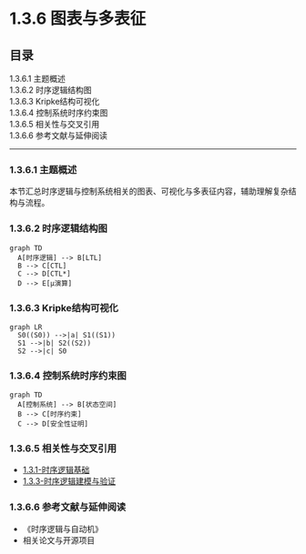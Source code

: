 # 1.3.6 图表与多表征

## 目录

1.3.6.1 主题概述  
1.3.6.2 时序逻辑结构图  
1.3.6.3 Kripke结构可视化  
1.3.6.4 控制系统时序约束图  
1.3.6.5 相关性与交叉引用  
1.3.6.6 参考文献与延伸阅读  

---

### 1.3.6.1 主题概述

本节汇总时序逻辑与控制系统相关的图表、可视化与多表征内容，辅助理解复杂结构与流程。

### 1.3.6.2 时序逻辑结构图

```mermaid
graph TD
  A[时序逻辑] --> B[LTL]
  B --> C[CTL]
  C --> D[CTL*]
  D --> E[μ演算]
```

### 1.3.6.3 Kripke结构可视化

```mermaid
graph LR
  S0((S0)) -->|a| S1((S1))
  S1 -->|b| S2((S2))
  S2 -->|c| S0
```

### 1.3.6.4 控制系统时序约束图

```mermaid
graph TD
  A[控制系统] --> B[状态空间]
  B --> C[时序约束]
  C --> D[安全性证明]
```

### 1.3.6.5 相关性与交叉引用

- [1.3.1-时序逻辑基础](./1.3.1-时序逻辑基础.md)
- [1.3.3-时序逻辑建模与验证](./1.3.3-时序逻辑建模与验证.md)

### 1.3.6.6 参考文献与延伸阅读

- 《时序逻辑与自动机》
- 相关论文与开源项目
